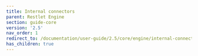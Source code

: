 ```yaml
---
title: Internal connectors
parent: Restlet Engine
section: guide-core
version: '2.5'
nav_order: 1
redirect_to: /documentation/user-guide/2.5/core/engine/internal-connectors/overview
has_children: true
---
```

